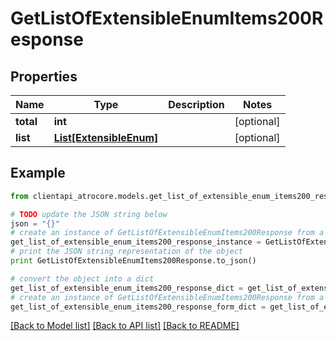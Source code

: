 # GetListOfExtensibleEnumItems200Response


## Properties
Name | Type | Description | Notes
------------ | ------------- | ------------- | -------------
**total** | **int** |  | [optional] 
**list** | [**List[ExtensibleEnum]**](ExtensibleEnum.md) |  | [optional] 

## Example

```python
from clientapi_atrocore.models.get_list_of_extensible_enum_items200_response import GetListOfExtensibleEnumItems200Response

# TODO update the JSON string below
json = "{}"
# create an instance of GetListOfExtensibleEnumItems200Response from a JSON string
get_list_of_extensible_enum_items200_response_instance = GetListOfExtensibleEnumItems200Response.from_json(json)
# print the JSON string representation of the object
print GetListOfExtensibleEnumItems200Response.to_json()

# convert the object into a dict
get_list_of_extensible_enum_items200_response_dict = get_list_of_extensible_enum_items200_response_instance.to_dict()
# create an instance of GetListOfExtensibleEnumItems200Response from a dict
get_list_of_extensible_enum_items200_response_form_dict = get_list_of_extensible_enum_items200_response.from_dict(get_list_of_extensible_enum_items200_response_dict)
```
[[Back to Model list]](../README.md#documentation-for-models) [[Back to API list]](../README.md#documentation-for-api-endpoints) [[Back to README]](../README.md)


